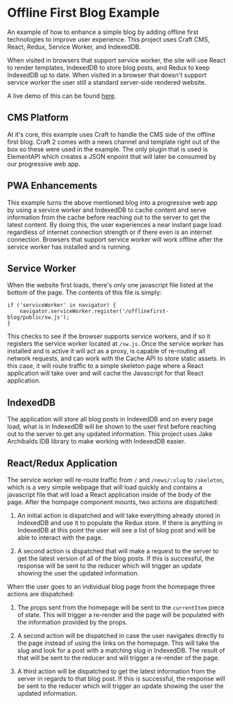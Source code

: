 # Offline First Blog Example

An example of how to enhance a simple blog by adding offline first technologies to improve user experience. This project uses Craft CMS, React, Redux, Service Worker, and IndexedDB.

When visited in browsers that support service worker, the site will use React to render templates, IndexedDB to store blog posts, and Redux to keep IndexedDB up to date. When visited in a browser that doesn't support service worker the user still a standard server-side rendered website.

A live demo of this can be found [here](https://offlinefirst-blog.jonfarrell.io/).
  
## CMS Platform

At it's core, this example uses Craft to handle the CMS side of the offline first blog. Craft 2 comes with a news channel and template right out of the box so these were used in the example. The only plugin that is used is ElementAPI which creates a JSON enpoint that will later be consumed by our progressive web app.

## PWA Enhancements

This example turns the above mentioned blog into a progressive web app by using a service worker and IndexedDB to cache content and serve information from the cache before reaching out to the server to get the latest content. By doing this, the user experiences a near instant page load regardless of internet connection strength or if there even is an internet connection. Browsers that support service worker will work offline after the service worker has installed and is running.

## Service Worker

When the website first loads, there's only one javascript file listed at the bottom of the page. The contents of this file is simply:

```
if ('serviceWorker' in navigator) {
	navigator.serviceWorker.register('/offlinefirst-blog/public/sw.js');
}
```

This checks to see if the browser supports service workers, and if so it registers the service worker located at `/sw.js`. Once the service worker has installed and is active it will act as a proxy, is capable of re-routing all network requests, and can work with the Cache API to store static assets. In this case, it will route traffic to a simple skeleton page where a React application will take over and will cache the Javascript for that React application.

## IndexedDB

The application will store all blog posts in IndexedDB and on every page load, what is in IndexedDB will be shown to the user first before reaching out to the server to get any updated information. This project uses Jake Archibalds IDB library to make working with IndexedDB easier.

## React/Redux Application

The service worker will re-route traffic from `/` and `/news/:slug` to `/skeleton`, which is a very simple webpage that will load quickly and contains a javascript file that will load a React application inside of the body of the page. After the hompage component mounts, two actions are dispatched:

1. An initial action is dispatched and will take everything already stored in IndexedDB and use it to populate the Redux store. If there is anything in IndexedDB at this point the user will see a list of blog post and will be able to interact with the page.

2. A second action is dispatched that will make a request to the server to get the latest version of all of the blog posts. If this is successful, the response will be sent to the reducer which will trigger an update showing the user the updated information.

When the user goes to an individual blog page from the homepage three actions are dispatched:

1. The props sent from the homepage will be sent to the `currentItem` piece of state. This will trigger a re-render and the page will be populated with the information provided by the props.

2. A second action will be dispatched in case the user navigates directly to the page instead of using the links on the homepage. This will take the slug and look for a post with a matching slug in IndexedDB. The result of that will be sent to the reducer and will trigger a re-render of the page.

3. A third action will be dispatched to get the latest information from the server in regards to that blog post. If this is successful, the response will be sent to the reducer which will trigger an update showing the user the updated information.